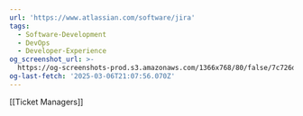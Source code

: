 ```yaml
---
url: 'https://www.atlassian.com/software/jira'
tags:
  - Software-Development
  - DevOps
  - Developer-Experience
og_screenshot_url: >-
  https://og-screenshots-prod.s3.amazonaws.com/1366x768/80/false/7c726d842f831681477bb1bf6b03fb838e01e1da8ca1dc1d2464aba99f591d0e.jpeg
og-last-fetch: '2025-03-06T21:07:56.070Z'
---
```

[[Ticket Managers]]
